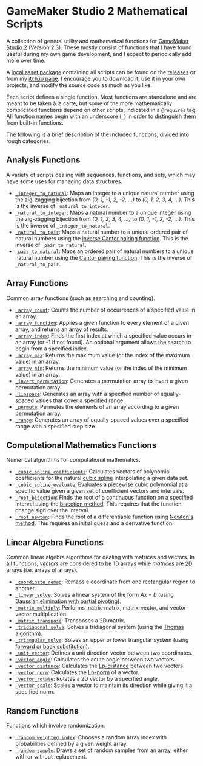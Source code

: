 # GameMaker Studio 2 Mathematical Scripts

A collection of general utility and mathematical functions for [GameMaker Studio 2](https://www.yoyogames.com/) (Version 2.3). These mostly consist of functions that I have found useful during my own game development, and I expect to periodically add more over time.

A [local asset package](https://docs2.yoyogames.com/source/_build/2_interface/2_extras/local_asset_packages.html) containing all scripts can be found on the [releases](https://github.com/adam-rumpf/game-maker-scripts/releases) or from my [itch.io page](https://adam-rumpf.itch.io/gamemaker-studio-2-mathematical-scripts). I encourage you to download it, use it in your own projects, and modify the source code as much as you like.

Each script defines a single function. Most functions are standalone and are meant to be taken à la carte, but some of the more mathematically complicated functions depend on other scripts, indicated in a `@requires` tag. All function names begin with an underscore (`_`) in order to distinguish them from built-in functions.

The following is a brief description of the included functions, divided into rough categories.

## Analysis Functions

A variety of scripts dealing with sequences, functions, and sets, which may have some uses for managing data structures.

* [`_integer_to_natural`](https://github.com/adam-rumpf/game-maker-scripts/blob/master/scripts/_integer_to_natural/_integer_to_natural.gml): Maps an integer to a unique natural number using the zig-zagging bijection from _(0, 1, -1, 2, -2, ...)_ to _(0, 1, 2, 3, 4, ...)_. This is the inverse of `_natural_to_integer`.
* [`_natural_to_integer`](https://github.com/adam-rumpf/game-maker-scripts/blob/master/scripts/_natural_to_integer/_natural_to_integer.gml): Maps a natural number to a unique integer using the zig-zagging bijection from _(0, 1, 2, 3, 4, ...)_ to _(0, 1, -1, 2, -2, ...)_. This is the inverse of `_integer_to_natural`.
* [`_natural_to_pair`](https://github.com/adam-rumpf/game-maker-scripts/blob/master/scripts/_natural_to_pair/_natural_to_pair.gml): Maps a natural number to a unique ordered pair of natural numbers using the [inverse Cantor pairing function](https://en.wikipedia.org/wiki/Pairing_function#Inverting_the_Cantor_pairing_function). This is the inverse of `_pair_to_natural`.
* [`_pair_to_natural`](https://github.com/adam-rumpf/game-maker-scripts/blob/master/scripts/_pair_to_natural/_pair_to_natural.gml): Maps an ordered pair of natural numbers to a unique natural number using the [Cantor pairing function](https://en.wikipedia.org/wiki/Pairing_function#Cantor_pairing_function). This is the inverse of `_natural_to_pair`.

## Array Functions

Common array functions (such as searching and counting).

* [`_array_count`](https://github.com/adam-rumpf/game-maker-scripts/blob/master/scripts/_array_count/_array_count.gml): Counts the number of occurrences of a specified value in an array.
* [`_array_function`](https://github.com/adam-rumpf/game-maker-scripts/blob/master/scripts/_array_function/_array_function.gml): Applies a given function to every element of a given array, and returns an array of results.
* [`_array_index`](https://github.com/adam-rumpf/game-maker-scripts/blob/master/scripts/_array_index/_array_index.gml): Finds the first index at which a specified value occurs in an array (or -1 if not found). An optional argument allows the search to begin from a specified index.
* [`_array_max`](https://github.com/adam-rumpf/game-maker-scripts/blob/master/scripts/_array_max/_array_max.gml): Returns the maximum value (or the index of the maximum value) in an array.
* [`_array_min`](https://github.com/adam-rumpf/game-maker-scripts/blob/master/scripts/_array_min/_array_min.gml): Returns the minimum value (or the index of the minimum value) in an array.
* [`_invert_permutation`](https://github.com/adam-rumpf/game-maker-scripts/blob/master/scripts/_invert_permutation/_invert_permutation.gml): Generates a permutation array to invert a given permutation array.
* [`_linspace`](https://github.com/adam-rumpf/game-maker-scripts/blob/master/scripts/_linspace/_linspace.gml): Generates an array with a specified number of equally-spaced values that cover a specified range.
* [`_permute`](https://github.com/adam-rumpf/game-maker-scripts/blob/master/scripts/_permute/_permute.gml): Permutes the elements of an array according to a given permutation array.
* [`_range`](https://github.com/adam-rumpf/game-maker-scripts/blob/master/scripts/_range/_range.gml): Generates an array of equally-spaced values over a specified range with a specified step size.

## Computational Mathematics Functions

Numerical algorithms for computational mathematics.

* [`_cubic_spline_coefficients`](https://github.com/adam-rumpf/game-maker-scripts/blob/master/scripts/_cubic_spline_coefficients/_cubic_spline_coefficients.gml): Calculates vectors of polynomial coefficients for the natural [cubic spline](https://en.wikipedia.org/wiki/Spline_interpolation) interpolating a given data set.
* [`_cubic_spline_evaluate`](https://github.com/adam-rumpf/game-maker-scripts/blob/master/scripts/_cubic_spline_evaluate/_cubic_spline_evaluate.gml): Evaluates a piecewise cubic polynomial at a specific value given a given set of coefficient vectors and intervals.
* [`_root_bisection`](https://github.com/adam-rumpf/game-maker-scripts/blob/master/scripts/_root_bisection/_root_bisection.gml): Finds the root of a continuous function on a specified interval using the [bisection method](https://en.wikipedia.org/wiki/Bisection_method). This requires that the function change sign over the interval.
* [`_root_newton`](https://github.com/adam-rumpf/game-maker-scripts/blob/master/scripts/_root_newton/_root_newton.gml): Finds the root of a differentiable function using [Newton's method](https://en.wikipedia.org/wiki/Newton%27s_method). This requires an initial guess and a derivative function.

## Linear Algebra Functions

Common linear algebra algorithms for dealing with matrices and vectors. In all functions, _vectors_ are considered to be 1D arrays while _matrices_ are 2D arrays (i.e. arrays of arrays).

* [`_coordinate_remap`](https://github.com/adam-rumpf/game-maker-scripts/blob/master/scripts/_coordinate_remap/_coordinate_remap.gml): Remaps a coordinate from one rectangular region to another.
* [`_linear_solve`](https://github.com/adam-rumpf/game-maker-scripts/blob/master/scripts/_linear_solve/_linear_solve.gml): Solves a linear system of the form _Ax = b_ (using [Gaussian elimination with partial pivoting](https://en.wikipedia.org/wiki/Pivot_element)).
* [`_matrix_multiply`](https://github.com/adam-rumpf/game-maker-scripts/blob/master/scripts/_matrix_multiply/_matrix_multiply.gml): Performs matrix-matrix, matrix-vector, and vector-vector multiplication.
* [`_matrix_transpose`](https://github.com/adam-rumpf/game-maker-scripts/blob/master/scripts/_matrix_transpose/_matrix_transpose.gml): Transposes a 2D matrix.
* [`_tridiagonal_solve`](https://github.com/adam-rumpf/game-maker-scripts/blob/master/scripts/_tridiagonal_solve/_tridiagonal_solve.gml): Solves a tridiagonal system (using the [Thomas algorithm](https://en.wikipedia.org/wiki/Tridiagonal_matrix_algorithm)).
* [`_triangular_solve`](https://github.com/adam-rumpf/game-maker-scripts/blob/master/scripts/_triangular_solve/_triangular_solve.gml): Solves an upper or lower triangular system (using [forward or back substitution](https://www.cs.cornell.edu/~bindel/class/cs6210-f12/notes/lec08.pdf)).
* [`_unit_vector`](https://github.com/adam-rumpf/game-maker-scripts/blob/master/scripts/_unit_vector/_unit_vector.gml): Defines a unit direction vector between two coordinates.
* [`_vector_angle`](https://github.com/adam-rumpf/game-maker-scripts/blob/master/scripts/_vector_angle/_vector_angle.gml): Calculates the acute angle between two vectors.
* [`_vector_distance`](https://github.com/adam-rumpf/game-maker-scripts/blob/master/scripts/_vector_distance/_vector_distance.gml): Calculates the [Lp-distance](https://en.wikipedia.org/wiki/Lp_space) between two vectors.
* [`_vector_norm`](https://github.com/adam-rumpf/game-maker-scripts/blob/master/scripts/_vector_norm/_vector_norm.gml): Calculates the [Lp-norm](https://en.wikipedia.org/wiki/Lp_space) of a vector.
* [`_vector_rotate`](https://github.com/adam-rumpf/game-maker-scripts/blob/master/scripts/_vector_rotate/_vector_rotate.gml): Rotates a 2D vector by a specified angle.
* [`_vector_scale`](https://github.com/adam-rumpf/game-maker-scripts/blob/master/scripts/_vector_scale/_vector_scale.gml): Scales a vector to maintain its direction while giving it a specified norm.

## Random Functions

Functions which involve randomization.

* [`_random_weighted_index`](https://github.com/adam-rumpf/game-maker-scripts/blob/master/scripts/_random_weighted_index/_random_weighted_index.gml): Chooses a random array index with probabilities defined by a given weight array.
* [`_random_sample`](https://github.com/adam-rumpf/game-maker-scripts/blob/master/scripts/_random_sample/_random_sample.gml): Draws a set of random samples from an array, either with or without replacement.
